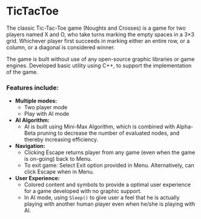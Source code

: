 # TicTacToe

The classic Tic-Tac-Toe game (Noughts and Crosses) is a game for two players named X and O, who take turns marking the empty spaces in a 3×3 grid. Whichever player first succeeds in marking either an entire row, or a column, or a diagonal is considered winner.

The game is built without use of any open-source graphic libraries or game engines. Developed basic utility using C++, to support the implementation of the game.

### Features include:
- **Multiple modes:**
  - Two player mode
  - Play with AI mode
- **AI Algorithm:**
  - AI is built using Mini-Max Algorithm, which is combined with Alpha-Beta pruning to decrease the number of evaluated nodes, and thereby increasing efficiency.
- **Navigation:**
  - Clicking Escape returns player from any game (even when the game is on-going) back to Menu.
  - To exit game: Select Exit option provided in Menu. Alternatively, can click Escape when in Menu.
- **User Experience:**
  - Colored content and symbols to provide a optimal user experience for a game developed with no graphic support.
  - In AI mode, using `Sleep()` to give user a feel that he is actually playing with another human player even when he/she is playing with AI.

